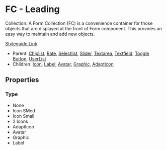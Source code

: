 # FC - Leading



Collection: A Form Collection (FC) is a convenience container for those objects that are displayed at the front of Form component. This provides an easy way to maintain and add new objects.

[Styleguide Link](https://zpl.io/5EYXrgr)

* Parent: [Chiplist](chiplist.md), [Rate](rate.md), [Selectlist](selectlist.md), [Slider](slider.md), [Textarea](textarea.md), [Textfield,](textfield-1.md) [Toggle Button](togglebutton.md), [UserList](userlist.md)
* Children: [Icon](../../overview/icon.md), [Label](../../overview/label.md), [Avatar,](../../overview/avatar/) [Graphic](../../overview/graphic/), [AdaptIcon](../../overview/adapticon/)

## Properties

### Type

* None
* Icon SMed
* Icon Small
* 2 Icons
* AdaptIcon
* Avatar
* Graphic
* Label
